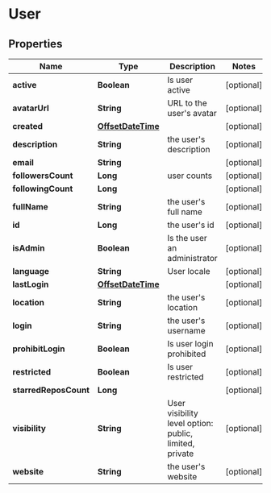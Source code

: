 
# User

## Properties
Name | Type | Description | Notes
------------ | ------------- | ------------- | -------------
**active** | **Boolean** | Is user active |  [optional]
**avatarUrl** | **String** | URL to the user&#39;s avatar |  [optional]
**created** | [**OffsetDateTime**](OffsetDateTime.md) |  |  [optional]
**description** | **String** | the user&#39;s description |  [optional]
**email** | **String** |  |  [optional]
**followersCount** | **Long** | user counts |  [optional]
**followingCount** | **Long** |  |  [optional]
**fullName** | **String** | the user&#39;s full name |  [optional]
**id** | **Long** | the user&#39;s id |  [optional]
**isAdmin** | **Boolean** | Is the user an administrator |  [optional]
**language** | **String** | User locale |  [optional]
**lastLogin** | [**OffsetDateTime**](OffsetDateTime.md) |  |  [optional]
**location** | **String** | the user&#39;s location |  [optional]
**login** | **String** | the user&#39;s username |  [optional]
**prohibitLogin** | **Boolean** | Is user login prohibited |  [optional]
**restricted** | **Boolean** | Is user restricted |  [optional]
**starredReposCount** | **Long** |  |  [optional]
**visibility** | **String** | User visibility level option: public, limited, private |  [optional]
**website** | **String** | the user&#39;s website |  [optional]



